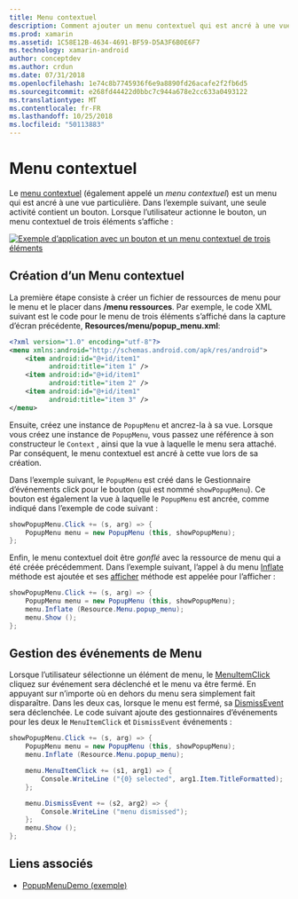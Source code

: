 ```yaml
---
title: Menu contextuel
description: Comment ajouter un menu contextuel qui est ancré à une vue particulière.
ms.prod: xamarin
ms.assetid: 1C58E12B-4634-4691-BF59-D5A3F6B0E6F7
ms.technology: xamarin-android
author: conceptdev
ms.author: crdun
ms.date: 07/31/2018
ms.openlocfilehash: 1e74c8b7745936f6e9a8890fd26acafe2f2fb6d5
ms.sourcegitcommit: e268fd44422d0bbc7c944a678e2cc633a0493122
ms.translationtype: MT
ms.contentlocale: fr-FR
ms.lasthandoff: 10/25/2018
ms.locfileid: "50113883"
---
```

# <a name="popup-menu"></a>Menu contextuel

Le [menu contextuel](https://developer.xamarin.com/api/type/Android.Widget.PopupMenu/) (également appelé un _menu contextuel_) est un menu qui est ancré à une vue particulière. Dans l’exemple suivant, une seule activité contient un bouton. Lorsque l’utilisateur actionne le bouton, un menu contextuel de trois éléments s’affiche :

[![Exemple d’application avec un bouton et un menu contextuel de trois éléments](popup-menu-images/01-app-example-sml.png)](popup-menu-images/01-app-example.png#lightbox)


## <a name="creating-a-popup-menu"></a>Création d’un Menu contextuel

La première étape consiste à créer un fichier de ressources de menu pour le menu et le placer dans **/menu ressources**. Par exemple, le code XML suivant est le code pour le menu de trois éléments s’affiché dans la capture d’écran précédente, **Resources/menu/popup_menu.xml**:

```xml
<?xml version="1.0" encoding="utf-8"?>
<menu xmlns:android="http://schemas.android.com/apk/res/android">
    <item android:id="@+id/item1"
          android:title="item 1" />
    <item android:id="@+id/item1"
          android:title="item 2" />
    <item android:id="@+id/item1"
          android:title="item 3" />
</menu>
```

Ensuite, créez une instance de `PopupMenu` et ancrez-la à sa vue. Lorsque vous créez une instance de `PopupMenu`, vous passez une référence à son constructeur le `Context` , ainsi que la vue à laquelle le menu sera attaché. Par conséquent, le menu contextuel est ancré à cette vue lors de sa création.

Dans l’exemple suivant, le `PopupMenu` est créé dans le Gestionnaire d’événements click pour le bouton (qui est nommé `showPopupMenu`). Ce bouton est également la vue à laquelle le `PopupMenu` est ancrée, comme indiqué dans l’exemple de code suivant :

```csharp
showPopupMenu.Click += (s, arg) => {
    PopupMenu menu = new PopupMenu (this, showPopupMenu);
};
```

Enfin, le menu contextuel doit être *gonflé* avec la ressource de menu qui a été créée précédemment. Dans l’exemple suivant, l’appel à du menu [Inflate](https://developer.xamarin.com/api/member/Android.Views.LayoutInflater.Inflate/p/System.Int32/Android.Views.ViewGroup/) méthode est ajoutée et ses [afficher](https://developer.xamarin.com/api/member/Android.Widget.PopupMenu.Show%28%29/) méthode est appelée pour l’afficher :

```csharp
showPopupMenu.Click += (s, arg) => {
    PopupMenu menu = new PopupMenu (this, showPopupMenu);
    menu.Inflate (Resource.Menu.popup_menu);
    menu.Show ();
};
```


## <a name="handling-menu-events"></a>Gestion des événements de Menu

Lorsque l’utilisateur sélectionne un élément de menu, le [MenuItemClick](https://developer.xamarin.com/api/event/Android.Widget.PopupMenu.MenuItemClick/) cliquez sur événement sera déclenché et le menu va être fermé. En appuyant sur n’importe où en dehors du menu sera simplement fait disparaître. Dans les deux cas, lorsque le menu est fermé, sa [DismissEvent](https://developer.xamarin.com/api/member/Android.Widget.PopupMenu.Dismiss%28%29/) sera déclenchée. Le code suivant ajoute des gestionnaires d’événements pour les deux le `MenuItemClick` et `DismissEvent` événements :

```csharp
showPopupMenu.Click += (s, arg) => {
    PopupMenu menu = new PopupMenu (this, showPopupMenu);
    menu.Inflate (Resource.Menu.popup_menu);

    menu.MenuItemClick += (s1, arg1) => {
        Console.WriteLine ("{0} selected", arg1.Item.TitleFormatted);
    };

    menu.DismissEvent += (s2, arg2) => {
        Console.WriteLine ("menu dismissed");
    };
    menu.Show ();
};
```



## <a name="related-links"></a>Liens associés

- [PopupMenuDemo (exemple)](https://developer.xamarin.com/samples/monodroid/PopupMenuDemo/)

